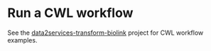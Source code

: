 # Run a CWL workflow

See the [data2services-transform-biolink](https://github.com/MaastrichtU-IDS/data2services-transform-biolink) project for CWL workflow examples.